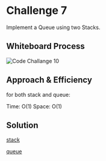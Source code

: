 # Challenge 7

Implement a Queue using two Stacks.

## Whiteboard Process

![Code Challange 10](./Screenshots/cc10.png)

## Approach & Efficiency

for both stack and queue:

Time: O(1)
Space: O(1)

## Solution

[stack](data_structures/stack.py)

[queue](data_structures/queue.py)
